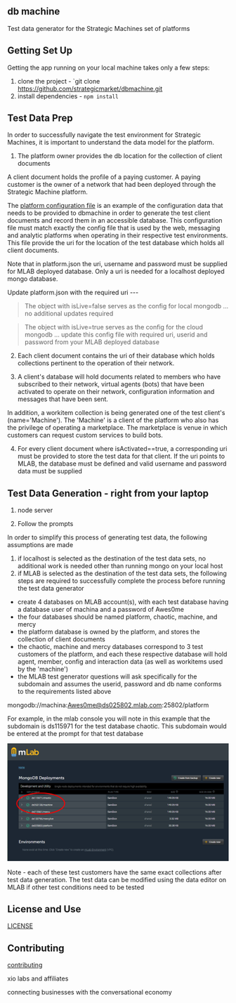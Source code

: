
## db machine

Test data generator for the Strategic Machines set of platforms

## Getting Set Up

Getting the app running on your local machine takes only a few steps:

1. clone the project - `git clone https://github.com/strategicmarket/dbmachine.git
2. install dependencies - `npm install`

## Test Data Prep

In order to successfully navigate the test environment for Strategic Machines, it is important to understand the data model for the platform.

1. The platform owner provides the db location for the collection of client documents

A client document holds the profile of a paying customer. A paying customer is the owner of a network that had been deployed through the Strategic Machine platform.

The [platform configuration file](./config_example/platform.json) is an example of the configuration data that needs to be provided to dbmachine in order to generate the test client documents and record them in an accessible database. This configuration file must match exactly the config file that is used by the web, messaging and analytic platforms when operating in their respective test environments. This file provide the uri for the location of the test database which holds all client documents.

Note that in platform.json the uri, username and password must be supplied for MLAB deployed database. Only a uri is needed for a localhost deployed mongo database.

Update platform.json with the required uri ---
> The object with isLive=false serves as the config for local mongodb ... no additional updates required

> The object with isLive=true serves as the config for the cloud mongodb ... update this config file with required uri, userid and password from your MLAB deployed database

2. Each client document contains the uri of their database which holds collections pertinent to the operation of their network.

3. A client's database will hold documents related to members who have subscribed to their network, virtual agents (bots) that have been activated to operate on their network, configuration information and messages that have been sent.

In addition, a workitem collection is being generated one of the test client's (name='Machine'). The 'Machine' is a client of the platform who also has the privilege of operating a marketplace. The marketplace is venue in which customers can request custom services to build bots.

4. For every client document where isActivated==true, a corresponding uri must be provided to store the test data for that client. If the uri points to MLAB, the database must be defined and valid username and password data must be supplied

## Test Data Generation - right from your laptop

1. node server

2. Follow the prompts

In order to simplify this process of generating test data, the following assumptions are made

1. if localhost is selected as the destination of the test data sets, no additional work is needed other than running mongo on your local host
2. if MLAB is selected as the destination of the test data sets, the following steps are required to successfully complete the process before running the test data generator
- create 4 databases on MLAB account(s), with each test database having a database user of machina and a password of Awes0me
- the four databases should be named platform, chaotic, machine, and mercy
- the platform database is owned by the platform, and stores the collection of client documents
- the chaotic, machine and mercy databases correspond to 3 test customers of the platform, and each these respective database will hold agent, member, config and interaction data (as well as workitems used by the 'machine')
- the MLAB test generator questions will ask specifically for the subdomain and assumes the userid, password and db name conforms to the requirements listed above

mongodb://machina:Awes0me@ds025802.mlab.com:25802/platform

For example, in the mlab console you will note in this example that the subdomain is ds115971 for the test database chaotic. This subdomain would be entered at the prompt for that test database

![Imgur Image](./assets/mlab.png)

Note - each of these test customers have the same exact collections after test data generation. The test data can be modified using the data editor on MLAB if other test conditions need to be tested

## License and Use
 [LICENSE](./LICENSE.txt)

## Contributing
 [contributing](.github/CONTRIBUTING.md)

xio labs and affiliates

connecting businesses with the conversational economy
